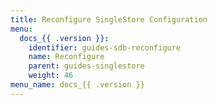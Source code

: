```yaml
---
title: Reconfigure SingleStore Configuration
menu:
  docs_{{ .version }}:
    identifier: guides-sdb-reconfigure
    name: Reconfigure
    parent: guides-singlestore
    weight: 46
menu_name: docs_{{ .version }}
---
```

